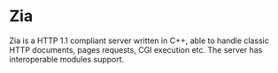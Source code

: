 # Zia
Zia is a HTTP 1.1 compliant server written in C++, able to handle classic HTTP documents, pages requests, CGI execution etc. The server has interoperable modules support.
